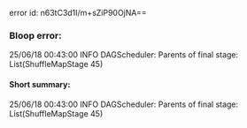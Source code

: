 error id: n63tC3d1I/m+sZiP90OjNA==
### Bloop error:

25/06/18 00:43:00 INFO DAGScheduler: Parents of final stage: List(ShuffleMapStage 45)
#### Short summary: 

25/06/18 00:43:00 INFO DAGScheduler: Parents of final stage: List(ShuffleMapStage 45)